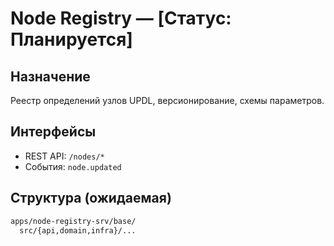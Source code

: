 # Node Registry — [Статус: Планируется]

## Назначение

Реестр определений узлов UPDL, версионирование, схемы параметров.

## Интерфейсы

-   REST API: `/nodes/*`
-   События: `node.updated`

## Структура (ожидаемая)

```txt
apps/node-registry-srv/base/
  src/{api,domain,infra}/...
```
